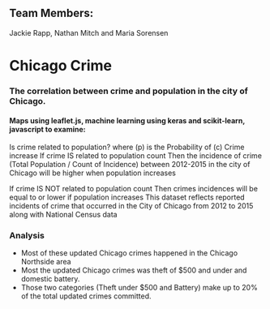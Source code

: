 ## Team Members:
Jackie Rapp, Nathan Mitch and Maria Sorensen
# Chicago Crime

### The correlation between crime and population in the city of Chicago. 

#### Maps using leaflet.js, machine learning using keras and scikit-learn, javascript to examine:
Is crime related to population?
where (p) is the Probability of (c) Crime increase
If crime IS related to population count
Then the incidence of crime (Total Population / Count of Incidence) between 2012-2015 in the city of Chicago will be higher when population increases

If crime IS NOT related to population count
Then crimes incidences will be equal to or lower if population increases
This dataset reflects reported incidents of crime that occurred in the City of Chicago from 2012 to 2015 along with National Census data

### Analysis
* Most of these updated  Chicago crimes happened in the Chicago Northside area  
* Most the updated Chicago crimes was theft of $500 and under and domestic battery.
* Those two categories (Theft under $500 and Battery) make up to 20% of the total updated crimes committed. 
